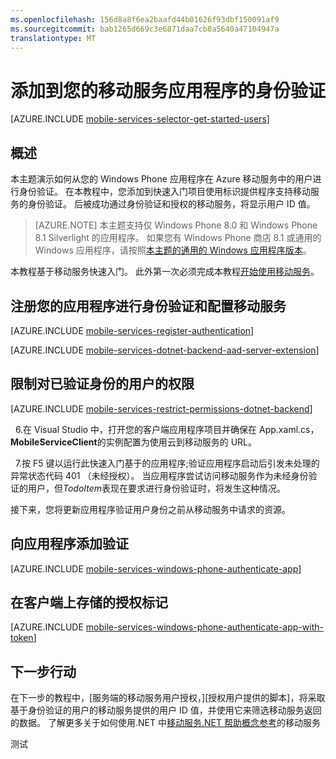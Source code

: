 ```yaml
---
ms.openlocfilehash: 156d8a8f6ea2baafd44b01626f93dbf150091af9
ms.sourcegitcommit: bab1265d669c3e6871daa7cb8a5640a47104947a
translationtype: MT
---
```

<properties 
    pageTitle="将身份验证添加到您的 Windows Phone Silverlight 应用程序 |Microsoft Azure" 
    description="了解如何使用移动服务的 Windows Phone Silverlight 应用程序通过一系列身份提供程序，包括 Google、 Facebook、 Twitter，以及 Microsoft 帐户的用户进行身份验证。" 
    services="mobile-services" 
    documentationCenter="windows" 
    authors="ggailey777" 
    manager="dwrede" 
    editor=""/>

<tags 
    ms.service="mobile-services" 
    ms.workload="mobile" 
    ms.tgt_pltfrm="mobile-windows-phone" 
    ms.devlang="dotnet" 
    ms.topic="article" 
    ms.date="07/21/2015" 
    ms.author="glenga"/>

# 添加到您的移动服务应用程序的身份验证

[AZURE.INCLUDE [mobile-services-selector-get-started-users](../../includes/mobile-services-selector-get-started-users.md)]

## 概述

本主题演示如何从您的 Windows Phone 应用程序在 Azure 移动服务中的用户进行身份验证。 在本教程中，您添加到快速入门项目使用标识提供程序支持移动服务的身份验证。 后被成功通过身份验证和授权的移动服务，将显示用户 ID 值。

>[AZURE.NOTE] 本主题支持仅 Windows Phone 8.0 和 Windows Phone 8.1 Silverlight 的应用程序。 如果您有 Windows Phone 商店 8.1 或通用的 Windows 应用程序，请按照[本主题的通用的 Windows 应用程序版本](mobile-services-dotnet-backend-windows-universal-dotnet-get-started-users.md)。

本教程基于移动服务快速入门。 此外第一次必须完成本教程[开始使用移动服务]。 

## 注册您的应用程序进行身份验证和配置移动服务

[AZURE.INCLUDE [mobile-services-register-authentication](../../includes/mobile-services-register-authentication.md)] 

[AZURE.INCLUDE [mobile-services-dotnet-backend-aad-server-extension](../../includes/mobile-services-dotnet-backend-aad-server-extension.md)] 

##  限制对已验证身份的用户的权限

[AZURE.INCLUDE [mobile-services-restrict-permissions-dotnet-backend](../../includes/mobile-services-restrict-permissions-dotnet-backend.md)] 

&nbsp;&nbsp;6.在 Visual Studio 中，打开您的客户端应用程序项目并确保在 App.xaml.cs， **MobileServiceClient**的实例配置为使用云到移动服务的 URL。

&nbsp;&nbsp;7.按 F5 键以运行此快速入门基于的应用程序;验证应用程序启动后引发未处理的异常状态代码 401 （未经授权）。 当应用程序尝试访问移动服务作为未经身份验证的用户，但*TodoItem*表现在要求进行身份验证时，将发生这种情况。 

接下来，您将更新应用程序验证用户身份之前从移动服务中请求的资源。

## 向应用程序添加验证

[AZURE.INCLUDE [mobile-services-windows-phone-authenticate-app](../../includes/mobile-services-windows-phone-authenticate-app.md)]

## 在客户端上存储的授权标记

[AZURE.INCLUDE [mobile-services-windows-phone-authenticate-app-with-token](../../includes/mobile-services-windows-phone-authenticate-app-with-token.md)] 

##  下一步行动

在下一步的教程中，[服务端的移动服务用户授权，][授权用户提供的脚本]，将采取基于身份验证的用户的移动服务提供的用户 ID 值，并使用它来筛选移动服务返回的数据。 了解更多关于如何使用.NET 中[移动服务.NET 帮助概念参考]的移动服务

<!-- Anchors. -->


<!-- URLs. -->
[提交应用程序页]: http://go.microsoft.com/fwlink/p/?LinkID=266582
[我的应用程序]: http://go.microsoft.com/fwlink/p/?LinkId=262039
[对于 Windows live SDK]: http://go.microsoft.com/fwlink/p/?LinkId=262253
[为 Windows Phone 通过实时连接的应用程序的单一登录]: mobile-services-windows-phone-single-sign-on.md
[开始使用移动服务]: ../mobile-services-dotnet-backend-windows-phone-get-started.md
[有关数据入门]: mobile-services-dotnet-backend-windows-phone-get-started-data.md
[开始使用身份验证]: mobile-services-dotnet-backend-windows-phone-get-started-users.md
[开始使用推式通知]: mobile-services-dotnet-backend-windows-phone-get-started-push.md
[授权用户使用的脚本]: ../mobile-services-dotnet-backend-windows-phone-authorize-users-in-scripts.md
[JavaScript 和 HTML]: ../mobile-services-dotnet-backend-windows-store-javascript-get-started-users.md

[Azure 的管理门户]: https://manage.windowsazure.com/
[移动服务.NET 帮助概念参考]: mobile-services-windows-dotnet-how-to-use-client-library.md
[注册为 Microsoft 身份验证 Windows 应用商店应用程序软件包]: ../mobile-services-how-to-register-store-app-package-microsoft-authentication.md
 
测试
